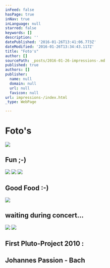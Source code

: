 ```yaml
---
inFeed: false
hasPage: true
inNav: true
inLanguage: null
starred: false
keywords: []
description: ''
datePublished: '2016-01-26T13:41:06.773Z'
dateModified: '2016-01-26T13:34:43.117Z'
title: "Foto's"
author: []
sourcePath: _posts/2016-01-26-impressions-.md
published: true
authors: []
publisher:
  name: null
  domain: null
  url: null
  favicon: null
url: impressions-/index.html
_type: WebPage

---
```

# Foto's
![](https://s3-us-west-2.amazonaws.com/the-grid-img/p/284b2e16c6ba8ec30fa35f7fe149a86d19ab6f55.jpg)

## Fun ;-)
![](https://s3-us-west-2.amazonaws.com/the-grid-img/p/23f545d5d7a0f91995dbd58e13c8216c78c8dd0a.jpg)
![](https://s3-us-west-2.amazonaws.com/the-grid-img/p/ac62e3b934aeb0c05c8c9073ae84428368b0242a.jpg)
![](https://s3-us-west-2.amazonaws.com/the-grid-img/p/47193580a1eb810a2d1a095e50e092e12e046c35.jpg)

## Good Food :-)
![](https://s3-us-west-2.amazonaws.com/the-grid-img/p/b61ba7fbe935747bd1431c30608b675be37eeca6.jpg)

## waiting during concert...
![](https://the-grid-user-content.s3-us-west-2.amazonaws.com/216598ec-9a0a-458d-9fd2-7873752d6857.JPG)
![](https://the-grid-user-content.s3-us-west-2.amazonaws.com/34e4559d-e653-4237-b71b-5ebf3cb0f5bb.jpg)

## First Pluto-Project 2010 :

## Johannes Passion - Bach